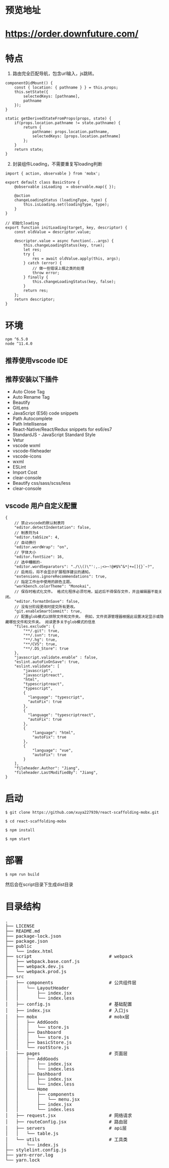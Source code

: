 # 预览地址
# https://order.downfuture.com/

# 特点
1. 路由完全匹配导航，包含url输入，js跳转。
```
componentDidMount() {
    const { location: { pathname } } = this.props;
    this.setState({
        selectedKeys: [pathname],
        pathname
    });
}

static getDerivedStateFromProps(props, state) {
    if(props.location.pathname != state.pathname) {
        return {
            pathname: props.location.pathname,
            selectedKeys: [props.location.pathname]
        };
    }
    return state;
}
```
2. 封装组件Loading，不需要重复写loading判断
```
import { action, observable } from 'mobx';

export default class BasicStore {
    @observable isLoading  = observable.map({ });
  
    @action
    changeLoadingStatus (loadingType, type) {
        this.isLoading.set(loadingType, type);
    }
}

// 初始化loading
export function initLoading(target, key, descriptor) {
    const oldValue = descriptor.value;

    descriptor.value = async function(...args) {
        this.changeLoadingStatus(key, true);
        let res;
        try {
            res = await oldValue.apply(this, args);
        } catch (error) {
            // 做一些错误上报之类的处理 
            throw error;
        } finally {
            this.changeLoadingStatus(key, false);
        }
        return res;
    };
    return descriptor;
}
```
# 环境
```
npm ^6.5.0
node ^11.4.0
```
## 推荐使用vscode IDE
## 推荐安装以下插件
- Auto Close Tag
- Auto Rename Tag
- Beautify
- GitLens
- JavaScript (ES6) code snippets
- Path Autocomplete
- Path Intellisense
- React-Native/React/Redux snippets for es6/es7
- StandardJS - JavaScript Standard Style
- Vetur
- vscode wxml
- vscode-fileheader
- vscode-icons
- wxml
- ESLint
- Import Cost
- clear-console
- Beautify css/sass/scss/less
- clear-console
## vscode 用户自定义配置
```
{
    // 禁止vscode的默认制表符
    "editor.detectIndentation": false,
    // 制表符为4
    "editor.tabSize": 4,
    // 自动换行
    "editor.wordWrap": "on",
    // 字体大小
    "editor.fontSize": 16,
    // 选中糟糕的-
    "editor.wordSeparators": "./\\()\"':,.;<>~!@#$%^&*|+=[]{}`~?",
    // 启用后，将不会显示扩展程序建议的通知。
    "extensions.ignoreRecommendations": true,
    // 指定工作台中使用的颜色主题。
    "workbench.colorTheme": "Monokai",
    // 保存时格式化文件。 格式化程序必须可用，延迟后不得保存文件，并且编辑器不能关闭。
    "editor.formatOnSave": false,
    // 没有分阶段更改时提交所有更改。
    "git.enableSmartCommit": true,
    // 配置glob模式以排除文件和文件夹。 例如，文件资源管理器根据此设置决定显示或隐藏哪些文件和文件夹。 阅读更多关于glob模式的信息
    "files.exclude": {
        "**/.git": true,
        "**/.svn": true,
        "**/.hg": true,
        "**/CVS": true,
        "**/.DS_Store": true
    },
    "javascript.validate.enable" : false,
    "eslint.autoFixOnSave": true,
    "eslint.validate": [
        "javascript",
        "javascriptreact",
        "html",
        "typescriptreact",
        "typescript",
        {
          "language": "typescript",
          "autoFix": true
        },
        {
          "language": "typescriptreact",
          "autoFix": true
        },
        {
            "language": "html",
            "autoFix": true
        },
        {
            "language": "vue",
            "autoFix": true
        }
    ],
    "fileheader.Author": "Jiang",
    "fileheader.LastModifiedBy": "Jiang",
}
```
# 启动
```
$ git clone https://github.com/xuya227939/react-scaffolding-mobx.git

$ cd react-scaffolding-mobx

$ npm install

$ npm start
```

# 部署
```
$ npm run build
```
然后会在script目录下生成dist目录

# 目录结构
<pre>
.
├── LICENSE
├── README.md
├── package-lock.json
├── package.json
├── public
│   └── index.html
├── script                             # webpack
│   ├── webpack.base.conf.js
│   ├── webpack.dev.js
│   └── webpack.prod.js
├── src
│   ├── components                     # 公共组件层
│   │   └── LayoutHeader
│   │       ├── index.jsx
│   │       └── index.less
│   ├── config.js                      # 基础配置
│   ├── index.jsx                      # 入口js
│   ├── mobx                           # mobx层
│   │   ├── AddGoods
│   │   │   └── store.js
│   │   ├── Dashboard
│   │   │   └── store.js
│   │   ├── basicStore.js
│   │   └── rootStore.js
│   ├── pages                          # 页面层
│   │   ├── AddGoods
│   │   │   ├── index.jsx
│   │   │   └── index.less
│   │   ├── Dashboard
│   │   │   ├── index.jsx
│   │   │   └── index.less
│   │   └── Home
│   │       ├── components
│   │       │   └── menu.jsx
│   │       ├── index.jsx
│   │       └── index.less
│   ├── request.jsx                    # 网络请求
│   ├── routeConfig.jsx                # 路由层
│   ├── servers                        # api层
│   │   └── table.js
│   └── utils                          # 工具类
│       └── index.js
├── stylelint.config.js
├── yarn-error.log
└── yarn.lock
</pre>